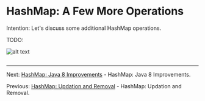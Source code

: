 # HashMap: A Few More Operations

Intention: Let's discuss some additional HashMap operations.

TODO:

![alt text](../../etc/collections/img.png "Img")

```java

```

<hr>

Next: [HashMap: Java 8 Improvements](chapter_23.md "HashMap: Java 8 Improvements") - HashMap: Java 8 Improvements.

Previous: [HashMap: Updation and Removal](chapter_21.md "HashMap: Updation and Removal") - HashMap: Updation and Removal.